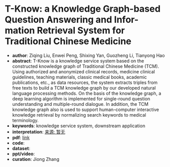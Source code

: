 # T-Know: a Knowledge Graph-based Question Answering and Infor-mation Retrieval System for Traditional Chinese Medicine
* **author**: Ziqing Liu, Enwei Peng, Shixing Yan, Guozheng Li, Tianyong Hao
* **abstract**: T-Know is a knowledge service system based on the constructed knowledge graph of Traditional Chinese Medicine (TCM). Using authorized and anonymized clinical records, medicine clinical guidelines, teaching materials, classic medical books, academic publications, etc., as data resources, the system extracts triples from free texts to build a TCM knowledge graph by our developed natural language processing methods. On the basis of the knowledge graph, a deep learning algorithm is implemented for single-round question understanding and multiple-round dialogue. In addition, the TCM knowledge graph also is used to support human-computer interactive knowledge retrieval by normalizing search keywords to medical terminology.
* **keywords**: knowledge service system, downstream application
* **interpretation**: [来源: 暂无]()
* **pdf**: [link](https://www.aclweb.org/anthology/C18-2004.pdf)
* **code**: 
* **dataset**:
* **ppt/video**:
* **curation**: Jiong Zhang 